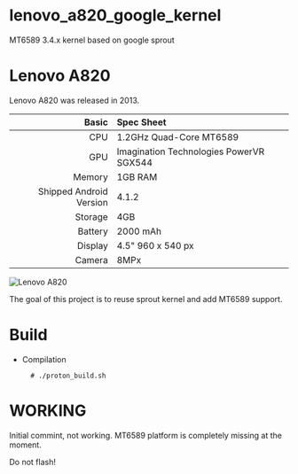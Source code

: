 # lenovo_a820_google_kernel
MT6589 3.4.x kernel based on google sprout

Lenovo A820
==============

Lenovo A820 was released in 2013.

Basic   | Spec Sheet
-------:|:-------------------------
CPU     | 1.2GHz Quad-Core MT6589
GPU     | Imagination Technologies PowerVR SGX544
Memory  | 1GB RAM
Shipped Android Version | 4.1.2
Storage | 4GB
Battery | 2000 mAh
Display | 4.5" 960 x 540 px
Camera  | 8MPx

![Lenovo A820](http://cdn2.gsmarena.com/vv/pics/lenovo/lenovo-a820.jpg "Lenovo A820 device")

The goal of this project is to reuse sprout kernel and add MT6589 support.



# Build
* Compilation

        # ./proton_build.sh
        

# WORKING
Initial commint, not working.
MT6589 platform is completely missing at the moment.

Do not flash!
